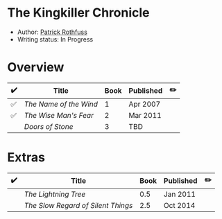 # The Kingkiller Chronicle

- Author: [Patrick Rothfuss](/authors.md#patrick-rothfuss)
- Writing status: In Progress

# Overview

| ✔️ | Title | Book | Published | ✏️ |
| - | - | - | - | - |
| ✅ | _The Name of the Wind_ | 1 | Apr 2007 | |
| ✅ | _The Wise Man's Fear_ | 2 | Mar 2011 | |
|  | _Doors of Stone_ | 3 | TBD | |

# Extras

| ✔️ | Title | Book | Published | ✏️ |
| - | - | - | - | - |
|  | _The Lightning Tree_ | 0.5 | Jan 2011 | |
|  | _The Slow Regard of Silent Things_ | 2.5 | Oct 2014 | |

